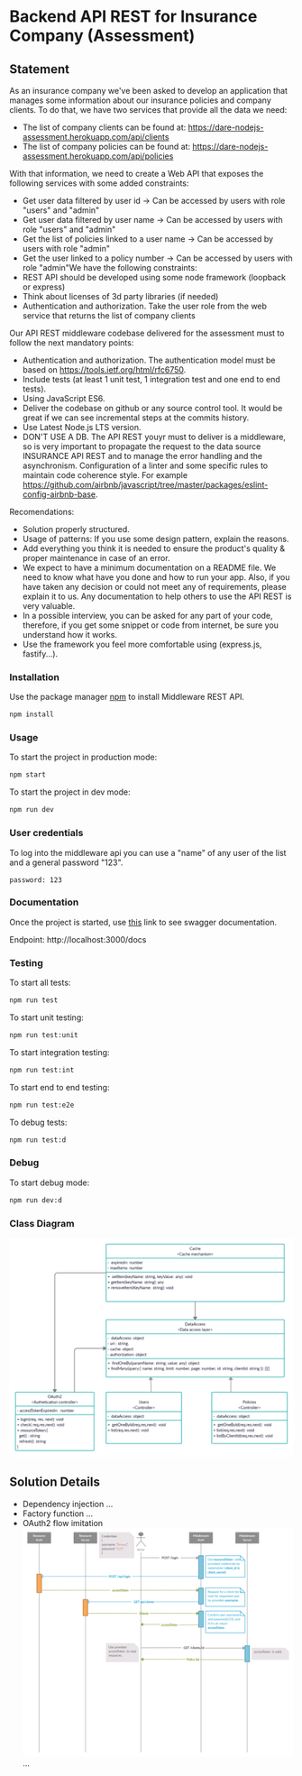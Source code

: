 # Backend API REST for Insurance Company (Assessment)

## Statement

As an insurance company we've been asked to develop an application that manages some information about our insurance policies and company clients. To do that, we have two services that provide all the data we need:
- The list of company clients can be found at:
https://dare-nodejs-assessment.herokuapp.com/api/clients
- The list of company policies can be found at:
https://dare-nodejs-assessment.herokuapp.com/api/policies

With that information, we need to create a Web API that exposes the following services with some added constraints:

- Get user data filtered by user id -> Can be accessed by users with role "users" and "admin"
- Get user data filtered by user name -> Can be accessed by users with role "users" and "admin"
- Get the list of policies linked to a user name -> Can be accessed by users with role "admin"
- Get the user linked to a policy number -> Can be accessed by users with role "admin"We have the following constraints:
- REST API should be developed using some node framework (loopback or express)
- Think about licenses of 3d party libraries (if needed)
- Authentication and authorization. Take the user role from the web service that returns the list of company clients 

Our API REST middleware codebase delivered for the assessment must to follow the next mandatory points:

- Authentication and authorization. The authentication model must be based on https://tools.ietf.org/html/rfc6750.
- Include tests (at least 1 unit test, 1 integration test and one end to end tests).
- Using JavaScript ES6.
- Deliver the codebase on github or any source control tool. It would be great if we can see incremental steps at the commits history.
- Use Latest Node.js LTS version.
- DON'T USE A DB. The API REST youyr must to deliver is a middleware, so is very important to propagate the request to the data source INSURANCE API REST and to manage the error handling and the asynchronism.
Configuration of a linter and some specific rules to maintain code coherence style. For example https://github.com/airbnb/javascript/tree/master/packages/eslint-config-airbnb-base.


Recomendations:
- Solution properly structured.
- Usage of patterns: If you use some design pattern, explain the reasons.
- Add everything you think it is needed to ensure the product's quality & proper maintenance in case of an error.
- We expect to have a minimum documentation on a README file. We need to know what have you done and how to run your app. Also, if you have taken any decision or could not meet any of requirements, please explain it to us. Any documentation to help others to use the API REST is very valuable.
- In a possible interview, you can be asked for any part of your code, therefore, if you get some snippet or code from internet, be sure you understand how it works.
- Use the framework you feel more comfortable using (express.js, fastify...).

### Installation

Use the package manager [npm](https://www.npmjs.com/) to install Middleware REST API.

```bash
npm install
```

### Usage

To start the project in production mode:

```bash
npm start
```

To start the project in dev mode:

```bash
npm run dev
```

### User credentials

To log into the middleware api you can use a "name" of any user of the list and a general password "123".

    password: 123

### Documentation

Once the project is started, use  [this](http://localhost:3000/docs) link to see swagger documentation.

Endpoint: http://localhost:3000/docs

### Testing

To start all tests:

```bash
npm run test
```

To start unit testing:

```bash
npm run test:unit
```

To start integration testing:

```bash
npm run test:int
```

To start end to end testing:

```bash
npm run test:e2e
```

To debug tests:

```bash
npm run test:d
```

### Debug

To start debug mode:

```bash
npm run dev:d
```

### Class Diagram

![img](img/class_diagram.jpg)

## Solution Details 

- Dependency injection
  ...
- Factory function
  ...
- OAuth2 flow imitation
![img](img/auth_flow.jpg)
...

